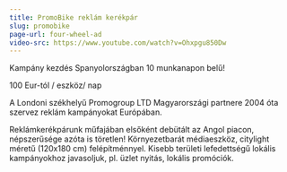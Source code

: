```yaml
---
title: PromoBike reklám kerékpár
slug: promobike
page-url: four-wheel-ad
video-src: https://www.youtube.com/watch?v=Ohxpgu850Dw
---
```


Kampány kezdés Spanyolországban 10 munkanapon belű!
  
100 Eur-tól / eszköz/ nap
  
A Londoni székhelyű Promogroup LTD Magyarországi partnere 2004 óta szervez reklám kampányokat Európában.
  
Reklámkerékpárunk műfajában elsőként debütált az Angol piacon, népszerűsége azóta is töretlen! Környezetbarát médiaeszköz, citylight méretű (120x180 cm) felépítménnyel. Kisebb területi lefedettségű lokális kampányokhoz javasoljuk, pl. üzlet nyitás, lokális promóciók.
  
